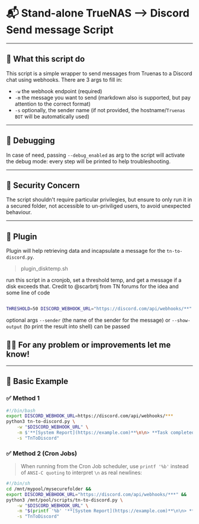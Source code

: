 # 📬 Stand-alone TrueNAS --> Discord Send message Script  
---

## 📌 What this script do

This script is a simple wrapper to send messages from Truenas to a Discord chat using webhooks.
There are 3 args to fill in:
- `-w` the webhook endpoint (required)
- `-m` the message you want to send (markdown also is supported, but pay attention to the correct format)
- `-s` optionally, the sender name (if not provided, the hostname/`Truenas BOT` will be automatically used)

---

## 🐞 Debugging

In case of need, passing `--debug_enabled` as arg to the script will activate the debug mode: every step will be printed to help troubleshooting.

---

## 🔐 Security Concern

The script shouldn't require particular privilegies, but ensure to only run it in a secured folder, not accessible to un-priviliged users, to avoid unexpected behaviour.

---

## 🚧 Plugin

Plugin will help retrieving data and incapsulate a message for the `tn-to-discord.py`.

> plugin_disktemp.sh

run this script in a cronjob, set a threshold temp, and get a message if a disk exceeds that. Credit to @scarbrtj from TN forums for the idea and some line of code 

```bash

THRESHOLD=50 DISCORD_WEBHOOK_URL="https://discord.com/api/webhooks/**" ./disktemp.sh

```

optional args `--sender` (the name of the sender for the message) or `--show-output` (to print the result into shell) can be passed

## 🙋‍♂️ For any problem or improvements let me know!

---

## 📘 Basic Example

### ✅ Method 1

```bash
#!/bin/bash
export DISCORD_WEBHOOK_URL=https://discord.com/api/webhooks/***
python3 tn-to-discord.py \
    -w "$DISCORD_WEBHOOK_URL" \
    -m $'**[System Report](https://example.com)**\n\n> **Task completed** successfully on _pool_ `MyDataPool`\n> Total time: `12m 33s`\n> Status: ✅\n\n__Details:__\n• Dataset: `pool/data`\n• Size: 123 GB\n• Snapshot: `snap_2025-08-11`\n\n```bash\nzfs list -o name,used,avail\n```\n\n~~No errors detected~~' \
    -s "TnToDiscord"
```
### ✅ Method 2 (Cron Jobs)

> When running from the Cron Job scheduler, use `printf '%b'` instead of `ANSI-C quoting` to interpret `\n` as real newlines:

```bash
#!/bin/sh
cd /mnt/mypool/mysecurefolder &&
export DISCORD_WEBHOOK_URL="https://discord.com/api/webhooks/***" &&
python3 /mnt/pool/scripts/tn-to-discord.py \
    -w "$DISCORD_WEBHOOK_URL" \
    -m "$(printf '%b' '**[System Report](https://example.com)**\n\n> **Task completed** successfully on _pool_ `MyDataPool`\n> Total time: `12m 33s`\n> Status: ✅\n\n__Details:__\n• Dataset: `pool/data`\n• Size: 123 GB\n• Snapshot: `snap_2025-08-11`\n\n```bash\nzfs list -o name,used,avail\n```\n\n~~No errors detected~~')" \
    -s "TnToDiscord"
```
